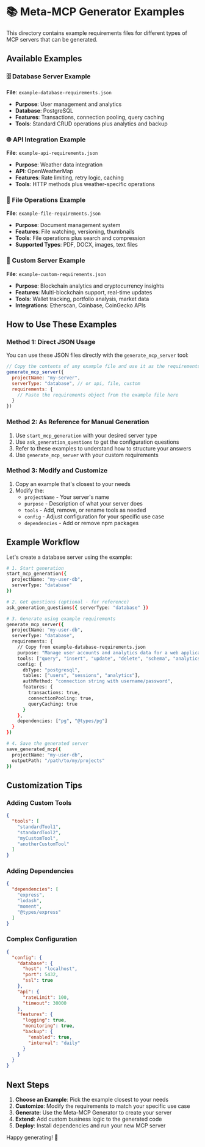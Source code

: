 # 📚 Meta-MCP Generator Examples

This directory contains example requirements files for different types of MCP servers that can be generated.

## Available Examples

### 🗄️ Database Server Example
**File**: `example-database-requirements.json`

- **Purpose**: User management and analytics
- **Database**: PostgreSQL
- **Features**: Transactions, connection pooling, query caching
- **Tools**: Standard CRUD operations plus analytics and backup

### 🌐 API Integration Example
**File**: `example-api-requirements.json`

- **Purpose**: Weather data integration
- **API**: OpenWeatherMap
- **Features**: Rate limiting, retry logic, caching
- **Tools**: HTTP methods plus weather-specific operations

### 📁 File Operations Example
**File**: `example-file-requirements.json`

- **Purpose**: Document management system
- **Features**: File watching, versioning, thumbnails
- **Tools**: File operations plus search and compression
- **Supported Types**: PDF, DOCX, images, text files

### 🔧 Custom Server Example
**File**: `example-custom-requirements.json`

- **Purpose**: Blockchain analytics and cryptocurrency insights
- **Features**: Multi-blockchain support, real-time updates
- **Tools**: Wallet tracking, portfolio analysis, market data
- **Integrations**: Etherscan, Coinbase, CoinGecko APIs

## How to Use These Examples

### Method 1: Direct JSON Usage

You can use these JSON files directly with the `generate_mcp_server` tool:

```javascript
// Copy the contents of any example file and use it as the requirements parameter
generate_mcp_server({
  projectName: "my-server",
  serverType: "database", // or api, file, custom
  requirements: {
    // Paste the requirements object from the example file here
  }
})
```

### Method 2: As Reference for Manual Generation

1. Use `start_mcp_generation` with your desired server type
2. Use `ask_generation_questions` to get the configuration questions
3. Refer to these examples to understand how to structure your answers
4. Use `generate_mcp_server` with your custom requirements

### Method 3: Modify and Customize

1. Copy an example that's closest to your needs
2. Modify the:
   - `projectName` - Your server's name
   - `purpose` - Description of what your server does
   - `tools` - Add, remove, or rename tools as needed
   - `config` - Adjust configuration for your specific use case
   - `dependencies` - Add or remove npm packages

## Example Workflow

Let's create a database server using the example:

```bash
# 1. Start generation
start_mcp_generation({
  projectName: "my-user-db",
  serverType: "database"
})

# 2. Get questions (optional - for reference)
ask_generation_questions({ serverType: "database" })

# 3. Generate using example requirements
generate_mcp_server({
  projectName: "my-user-db",
  serverType: "database",
  requirements: {
    // Copy from example-database-requirements.json
    purpose: "Manage user accounts and analytics data for a web application",
    tools: ["query", "insert", "update", "delete", "schema", "analytics"],
    config: {
      dbType: "postgresql",
      tables: ["users", "sessions", "analytics"],
      authMethod: "connection string with username/password",
      features: {
        transactions: true,
        connectionPooling: true,
        queryCaching: true
      }
    },
    dependencies: ["pg", "@types/pg"]
  }
})

# 4. Save the generated server
save_generated_mcp({
  projectName: "my-user-db",
  outputPath: "/path/to/my/projects"
})
```

## Customization Tips

### Adding Custom Tools
```json
{
  "tools": [
    "standardTool1",
    "standardTool2",
    "myCustomTool",
    "anotherCustomTool"
  ]
}
```

### Adding Dependencies
```json
{
  "dependencies": [
    "express",
    "lodash",
    "moment",
    "@types/express"
  ]
}
```

### Complex Configuration
```json
{
  "config": {
    "database": {
      "host": "localhost",
      "port": 5432,
      "ssl": true
    },
    "api": {
      "rateLimit": 100,
      "timeout": 30000
    },
    "features": {
      "logging": true,
      "monitoring": true,
      "backup": {
        "enabled": true,
        "interval": "daily"
      }
    }
  }
}
```

## Next Steps

1. **Choose an Example**: Pick the example closest to your needs
2. **Customize**: Modify the requirements to match your specific use case
3. **Generate**: Use the Meta-MCP Generator to create your server
4. **Extend**: Add custom business logic to the generated code
5. **Deploy**: Install dependencies and run your new MCP server

Happy generating! 🚀